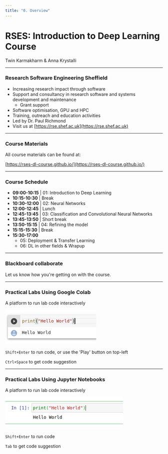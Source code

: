 ```yaml
---
title: "0. Overview"
---
```


# RSES: Introduction to Deep Learning Course

Twin Karmakharm & Anna Krystalli


---

<!-- .slide: data-background="assets/img/rse-logo.svg" -->
<!-- .slide: data-background-opacity="0.2" -->

### Research Software Engineering Sheffield

* Increasing research impact through software
* Support and consultancy in research software and systems development and maintenance
    * Grant support
* Software optimisation, GPU and HPC
* Training, outreach and education activities
* Led by Dr. Paul Richmond
* Visit us at [https://rse.shef.ac.uk](https://rse.shef.ac.uk)

---

### Course Materials

All course materials can be found at:

[https://rses-dl-course.github.io/](https://rses-dl-course.github.io/)

---

### Course Schedule

* **09:00-10:15** | 01: Introduction to Deep Learning
* **10:15-10:30** | Break
* **10:30-12:00** | 02: Neural Networks
* **12:00-12:45** | Lunch
* **12:45-13:45** | 03: Classification and Convolutional Neural Networks
* **13:45-13:50** | Short break
* **13:50-15:15** | 04: Refining the model
* **15:15-15:30** | Break
* **15:30-17:00**
  * 05: Deployment & Transfer Learning
  * 06: DL in other fields & Wrapup
  
---


### Blackboard collaborate

Let us know how you're getting on with the course. 

<object type="image/svg+xml" data="assets/img/bbcolab.svg" style="background: white; width: 70%; height: auto;">
<param id="layer2" class="fragment" />
<param id="layer3" class="fragment" />
<param id="layer4" class="fragment" />
</object>


---

### Practical Labs Using Google Colab
A platform to run lab code interactively

<img src="assets/img/colab-cell.png"/>

`Shift+Enter` to run code, or use the 'Play' button on top-left 

`Ctrl+Space` to get code suggestion

---


### Practical Labs Using Jupyter Notebooks
A platform to run lab code interactively

<img src="assets/img/jupyter-cell.png"/>

`Shift+Enter` to run code

`Tab` to get code suggestion






